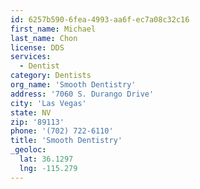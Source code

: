 ```yaml
---
id: 6257b590-6fea-4993-aa6f-ec7a08c32c16
first_name: Michael
last_name: Chon
license: DDS
services:
  - Dentist
category: Dentists
org_name: 'Smooth Dentistry'
address: '7060 S. Durango Drive'
city: 'Las Vegas'
state: NV
zip: '89113'
phone: '(702) 722-6110'
title: 'Smooth Dentistry'
_geoloc:
  lat: 36.1297
  lng: -115.279
---
```

